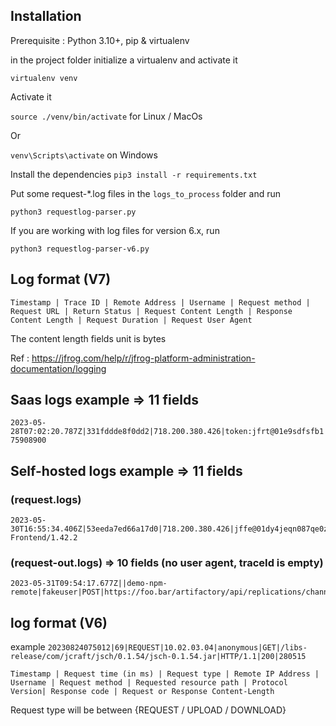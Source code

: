 ## Installation 

Prerequisite : Python 3.10+, pip & virtualenv

in the project folder initialize a virtualenv and activate it 

`virtualenv venv`

Activate it

`source ./venv/bin/activate` for Linux / MacOs

Or 

`venv\Scripts\activate` on Windows

Install the dependencies
`pip3 install -r requirements.txt`

Put some request-*.log files in the `logs_to_process` folder and run 

`python3 requestlog-parser.py`

If you are working with log files for version 6.x, run 

`python3 requestlog-parser-v6.py`

## Log format (V7)

```
Timestamp | Trace ID | Remote Address | Username | Request method | Request URL | Return Status | Request Content Length | Response Content Length | Request Duration | Request User Agent
```

The content length fields unit is bytes

Ref : https://jfrog.com/help/r/jfrog-platform-administration-documentation/logging

## Saas logs example => 11 fields
```
2023-05-28T07:02:20.787Z|331fddde8f0dd2|718.200.380.426|token:jfrt@01e9sdfsfb1|POST|/api/mirror/statuses/message|200|195|0|16|Artifactory/7.59.8 75908900
```
## Self-hosted logs example => 11 fields

### (request.logs)
```
2023-05-30T16:55:34.406Z|53eeda7ed66a17d0|718.200.380.426|jffe@01dy4jeqn087qe0z2pye7j0kck|GET|/api/httpsso|200|-1|0|12|JFrog-Frontend/1.42.2
```
### (request-out.logs) => 10 fields (no user agent, traceId is empty)
```
2023-05-31T09:54:17.677Z||demo-npm-remote|fakeuser|POST|https://foo.bar/artifactory/api/replications/channels/establishChannel|302|157|138|69
```

## log format (V6)

example `20230824075012|69|REQUEST|10.02.03.04|anonymous|GET|/libs-release/com/jcraft/jsch/0.1.54/jsch-0.1.54.jar|HTTP/1.1|200|280515`

```
Timestamp | Request time (in ms) | Request type | Remote IP Address | Username | Request method | Requested resource path | Protocol Version| Response code | Request or Response Content-Length
```

Request type will be between {REQUEST / UPLOAD / DOWNLOAD}